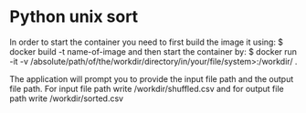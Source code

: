 # Python unix sort

In order to start the container you need to first build the image it using:
  $ docker build -t name-of-image
and then start the container by:
  $ docker run -it -v /absolute/path/of/the/workdir/directory/in/your/file/system>:/workdir/ <name-of-image>.
  
The application will prompt you to provide the input file path and the output file path.
For input file path write
  /workdir/shuffled.csv
and for output file path write
  /workdir/sorted.csv
